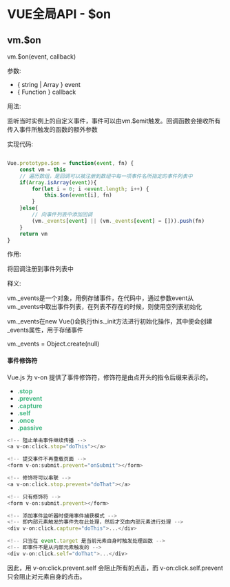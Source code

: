 <div id="metaData" createTime="2020-08-01 16:10:00" category="学习笔记" tags="前端;vue" title="VUE全局API - $on"></div>

# VUE全局API - $on

## vm.$on

vm.$on(event, callback)

参数:
   * { string | Array<string> } event
   * { Function } callback

用法:

监听当时实例上的自定义事件，事件可以由vm.$emit触发。回调函数会接收所有传入事件所触发的函数的额外参数

实现代码:

```javascript

Vue.prototype.$on = function(event, fn) {
    const vm = this
    // 遍历数组，是回调可以被注册到数组中每一项事件名所指定的事件列表中
    if(Array.isArray(event)){
        for(let i = 0; i <event.length; i++) {
            this.$on(event[i], fn)
        }
    }else{
        // 向事件列表中添加回调
        (vm._events[event] || (vm._events[event] = [])).push(fn)
    }
    return vm
}

```

作用:

将回调注册到事件列表中

释义:

vm._events是一个对象，用例存储事件，在代码中，通过参数event从vm._events中取出事件列表，在列表不存在的时候，则使用空列表初始化

vm._events在new Vue()会执行this._init方法进行初始化操作，其中便会创建 _events属性，用于存储事件

vm._events = Object.create(null)

#### 事件修饰符
Vue.js 为 v-on 提供了事件修饰符，修饰符是由点开头的指令后缀来表示的。

* <b style="color:#42b983"> .stop </b>
* <b style="color:#42b983"> .prevent </b>
* <b style="color:#42b983"> .capture </b>
* <b style="color:#42b983"> .self </b>
* <b style="color:#42b983"> .once </b>
* <b style="color:#42b983"> .passive </b>

```javascript
<!-- 阻止单击事件继续传播 -->
<a v-on:click.stop="doThis"></a>

<!-- 提交事件不再重载页面 -->
<form v-on:submit.prevent="onSubmit"></form>

<!-- 修饰符可以串联 -->
<a v-on:click.stop.prevent="doThat"></a>

<!-- 只有修饰符 -->
<form v-on:submit.prevent></form>

<!-- 添加事件监听器时使用事件捕获模式 -->
<!-- 即内部元素触发的事件先在此处理，然后才交由内部元素进行处理 -->
<div v-on:click.capture="doThis">...</div>

<!-- 只当在 event.target 是当前元素自身时触发处理函数 -->
<!-- 即事件不是从内部元素触发的 -->
<div v-on:click.self="doThat">...</div>

```

因此，用 v-on:click.prevent.self 会阻止所有的点击，而 v-on:click.self.prevent 只会阻止对元素自身的点击。
